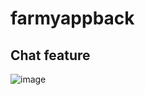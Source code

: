# farmyappback

## Chat feature

![image](https://github.com/abassolaiya/farmyapp_backend/assets/54217134/0842a147-6ed9-4920-819d-46595f337a8e)


